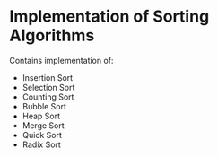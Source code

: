 # Implementation of Sorting Algorithms


Contains implementation of:
<ul> 
<li>Insertion Sort</li>
<li>Selection Sort</li>
<li>Counting Sort</li>
<li>Bubble Sort</li>
<li>Heap Sort</li>
<li>Merge Sort</li>
<li>Quick Sort</li>
<li>Radix Sort</li>
</ul>
